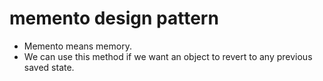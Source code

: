 
# memento design pattern

 * Memento means memory.
 * We can use this method if we want an object to revert to any previous saved state.
 
